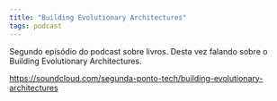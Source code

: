 ```yaml
---
title: "Building Evolutionary Architectures"
tags: podcast
---
```


Segundo episódio do podcast sobre livros. Desta vez falando sobre o Building Evolutionary Architectures.

https://soundcloud.com/segunda-ponto-tech/building-evolutionary-architectures
